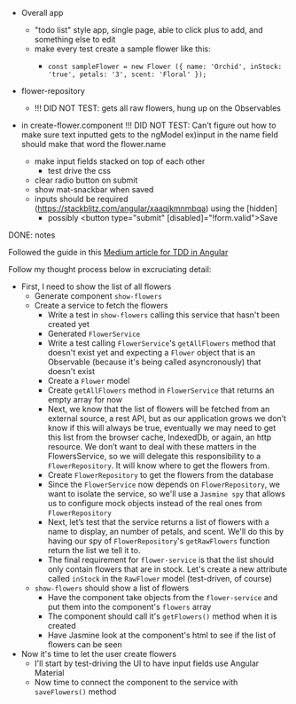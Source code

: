 - Overall app
  - "todo list" style app, single page, able to click plus to add, and something else to edit
  - make every test create a sample flower like this:
    -     const sampleFlower = new Flower ({ name: 'Orchid', inStock: 'true', petals: '3', scent: 'Floral' });


- flower-repository
  - !!! DID NOT TEST: gets all raw flowers, hung up on the Observables

- in create-flower.component 
    !!! DID NOT TEST: Can't figure out how to make sure text inputted gets to the ngModel ex)input in the name field should make that word the flower.name
    - make input fields stacked on top of each other
        - test drive the css
    - clear radio button on submit
    - show mat-snackbar when saved
    - inputs should be required (https://stackblitz.com/angular/xaaqjkmnmbqa) using the [hidden]
        - possibly <button type="submit" [disabled]="!form.valid">Save</button>

DONE: notes

Followed the guide in this [Medium article for TDD in Angular](https://medium.com/@johncol/test-driven-development-and-angular-9110d62ce7ec)

Follow my thought process below in excruciating detail:

- First, I need to show the list of all flowers
  - Generate component `show-flowers`
  - Create a service to fetch the flowers
    - Write a test in `show-flowers` calling this service that hasn't been created yet
    - Generated `FlowerService`
    - Write a test calling `FlowerService`'s `getAllFlowers` method that doesn't exist yet and expecting a `Flower` object that is an Observable (because it's being called asyncronously) that doesn't exist
    - Create a `Flower` model
    - Create `getAllFlowers` method in `FlowerService` that returns an empty array for now
    - Next, we know that the list of flowers will be fetched from an external source, a rest API, but as our application grows we don’t know if this will always be true, eventually we may need to get this list from the browser cache, IndexedDb, or again, an http resource. We don’t want to deal with these matters in the FlowersService, so we will delegate this responsibility to a `FlowerRepository`. It will know where to get the flowers from.
    - Create `FlowerRepository` to get the flowers from the database
    - Since the `FlowerService` now depends on `FlowerRepository`, we want to isolate the service, so we'll use a `Jasmine spy` that allows us to configure mock objects instead of the real ones from `FlowerRepository`
    - Next, let’s test that the service returns a list of flowers with a name to display, an number of petals, and scent. We'll do this by having our spy of `FlowerRepository`'s `getRawFlowers` function return the list we tell it to.
    - The final requirement for `flower-service` is that the list should only contain flowers that are in stock. Let's create a new attribute called `inStock` in the `RawFlower` model (test-driven, of course)
  - `show-flowers` should show a list of flowers
    - Have the component take objects from the `flower-service` and put them into the component's `flowers` array
    - The component should call it's `getFlowers()` method when it is created
    - Have Jasmine look at the component's html to see if the list of flowers can be seen
- Now it's time to let the user create flowers
  - I'll start by test-driving the UI to have input fields use Angular Material
  - Now time to connect the component to the service with `saveFlowers()` method